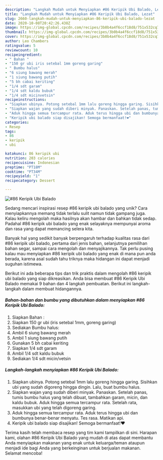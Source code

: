 ```yaml
---
description: "Langkah Mudah untuk Menyiapkan #86 Keripik Ubi Balado, Lezat"
title: "Langkah Mudah untuk Menyiapkan #86 Keripik Ubi Balado, Lezat"
slug: 2660-langkah-mudah-untuk-menyiapkan-86-keripik-ubi-balado-lezat
date: 2020-10-08T20:42:26.438Z
image: https://img-global.cpcdn.com/recipes/3b0b4a4f6ccf18d8/751x532cq70/86-keripik-ubi-balado-foto-resep-utama.jpg
thumbnail: https://img-global.cpcdn.com/recipes/3b0b4a4f6ccf18d8/751x532cq70/86-keripik-ubi-balado-foto-resep-utama.jpg
cover: https://img-global.cpcdn.com/recipes/3b0b4a4f6ccf18d8/751x532cq70/86-keripik-ubi-balado-foto-resep-utama.jpg
author: Leo Chambers
ratingvalue: 5
reviewcount: 10
recipeingredient:
- " Bahan "
- "150 gr ubi iris setebal 1mm goreng garing"
- " Bumbu halus"
- "6 siung bawang merah"
- "1 siung bawang putih"
- "5 bh cabai keriting"
- "1/4 sdt garam"
- "1/4 sdt kaldu bubuk"
- "1/4 sdt micinvetsin"
recipeinstructions:
- "Siapkan ubinya. Potong setebal 1mm lalu goreng hingga garing. Sisihkan ubi yang sudah digoreng hingga dingin. Lalu, buat bumbu halus."
- "Siapkan wajan yang sudah diberi minyak. Panaskan. Setelah panas, tumis bumbu halus yang telah dibuat, tambahkan garam, micin, dan kaldu bubuk. Aduk hingga semua tercampur rata. Setelah rata, masukkan ubi yang telah digoreng garing."
- "Aduk hingga semua tercampur rata. Aduk terus hingga ubi dan bumbunya benar-benar menyatu. Tes rasa. Matikan api."
- "Keripik ubi balado siap disajikan! Semoga bermanfaat!❤️"
categories:
- Resep
tags:
- 86
- keripik
- ubi

katakunci: 86 keripik ubi 
nutrition: 203 calories
recipecuisine: Indonesian
preptime: "PT18M"
cooktime: "PT34M"
recipeyield: "1"
recipecategory: Dessert

---
```



![#86 Keripik Ubi Balado](https://img-global.cpcdn.com/recipes/3b0b4a4f6ccf18d8/751x532cq70/86-keripik-ubi-balado-foto-resep-utama.jpg)

Sedang mencari inspirasi resep #86 keripik ubi balado yang unik? Cara menyiapkannya memang tidak terlalu sulit namun tidak gampang juga. Kalau keliru mengolah maka hasilnya akan hambar dan bahkan tidak sedap. Padahal #86 keripik ubi balado yang enak selayaknya mempunyai aroma dan rasa yang dapat memancing selera kita.

Banyak hal yang sedikit banyak berpengaruh terhadap kualitas rasa dari #86 keripik ubi balado, pertama dari jenis bahan, selanjutnya pemilihan bahan segar, sampai cara mengolah dan menyajikannya. Tak perlu pusing kalau mau menyiapkan #86 keripik ubi balado yang enak di mana pun anda berada, karena asal sudah tahu triknya maka hidangan ini dapat menjadi suguhan istimewa.




Berikut ini ada beberapa tips dan trik praktis dalam mengolah #86 keripik ubi balado yang siap dikreasikan. Anda bisa membuat #86 Keripik Ubi Balado memakai 9 bahan dan 4 langkah pembuatan. Berikut ini langkah-langkah dalam membuat hidangannya.

<!--inarticleads1-->

##### Bahan-bahan dan bumbu yang dibutuhkan dalam menyiapkan #86 Keripik Ubi Balado:

1. Siapkan  Bahan :
1. Siapkan 150 gr ubi (iris setebal 1mm, goreng garing)
1. Sediakan  Bumbu halus:
1. Ambil 6 siung bawang merah
1. Ambil 1 siung bawang putih
1. Gunakan 5 bh cabai keriting
1. Siapkan 1/4 sdt garam
1. Ambil 1/4 sdt kaldu bubuk
1. Sediakan 1/4 sdt micin/vetsin




<!--inarticleads2-->

##### Langkah-langkah menyiapkan #86 Keripik Ubi Balado:

1. Siapkan ubinya. Potong setebal 1mm lalu goreng hingga garing. Sisihkan ubi yang sudah digoreng hingga dingin. Lalu, buat bumbu halus.
1. Siapkan wajan yang sudah diberi minyak. Panaskan. Setelah panas, tumis bumbu halus yang telah dibuat, tambahkan garam, micin, dan kaldu bubuk. Aduk hingga semua tercampur rata. Setelah rata, masukkan ubi yang telah digoreng garing.
1. Aduk hingga semua tercampur rata. Aduk terus hingga ubi dan bumbunya benar-benar menyatu. Tes rasa. Matikan api.
1. Keripik ubi balado siap disajikan! Semoga bermanfaat!❤️




Terima kasih telah membaca resep yang tim kami tampilkan di sini. Harapan kami, olahan #86 Keripik Ubi Balado yang mudah di atas dapat membantu Anda menyiapkan makanan yang enak untuk keluarga/teman ataupun menjadi ide bagi Anda yang berkeinginan untuk berjualan makanan. Selamat mencoba!
